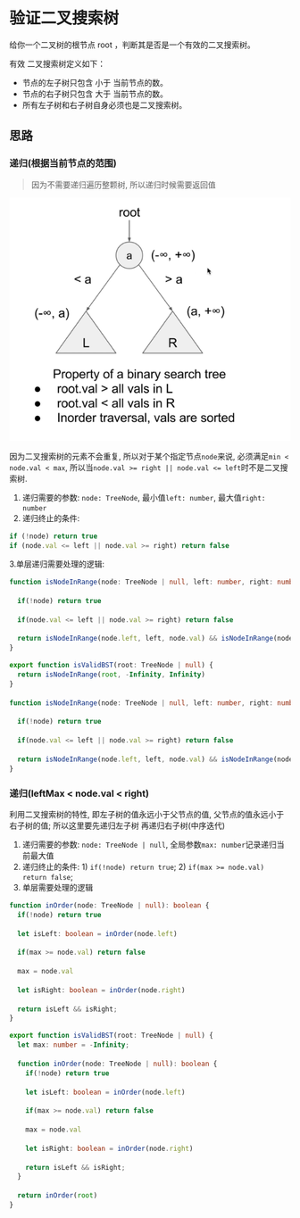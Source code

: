 # 验证二叉搜索树 

给你一个二叉树的根节点 root ，判断其是否是一个有效的二叉搜索树。

有效 二叉搜索树定义如下：

* 节点的左子树只包含 小于 当前节点的数。
* 节点的右子树只包含 大于 当前节点的数。
* 所有左子树和右子树自身必须也是二叉搜索树。

## 思路 

### 递归(根据当前节点的范围)
> 因为不需要递归遍历整颗树, 所以递归时候需要返回值

![bst-range](../../static/img/binary-tree/bst-range.png)

因为二叉搜索树的元素不会重复, 所以对于某个指定节点`node`来说, 必须满足`min < node.val < max`, 所以当`node.val >= right || node.val <= left`时不是二叉搜索树. 

1. 递归需要的参数: `node: TreeNode`, 最小值`left: number`, 最大值`right: number`
2. 递归终止的条件: 
  ```typescript
  if (!node) return true
  if (node.val <= left || node.val >= right) return false 
  ```
3.单层递归需要处理的逻辑: 
  ```typescript 
  function isNodeInRange(node: TreeNode | null, left: number, right: number): boolean {

    if(!node) return true

    if(node.val <= left || node.val >= right) return false 

    return isNodeInRange(node.left, left, node.val) && isNodeInRange(node.right, node.val, right)
  }
  ```


```typescript 
export function isValidBST(root: TreeNode | null) {
  return isNodeInRange(root, -Infinity, Infinity)
}

function isNodeInRange(node: TreeNode | null, left: number, right: number): boolean {

  if(!node) return true

  if(node.val <= left || node.val >= right) return false 

  return isNodeInRange(node.left, left, node.val) && isNodeInRange(node.right, node.val, right)
}
```

### 递归(leftMax < node.val < right) 

利用二叉搜索树的特性, 即左子树的值永远小于父节点的值, 父节点的值永远小于右子树的值; 所以这里要先递归左子树 再递归右子树(中序迭代)

1. 递归需要的参数: `node: TreeNode | null`, 全局参数`max: number`记录递归当前最大值 
2. 递归终止的条件: 1) `if(!node) return true`; 2) `if(max >= node.val) return false`;
3. 单层需要处理的逻辑
  ```typescript 
  function inOrder(node: TreeNode | null): boolean {
    if(!node) return true 

    let isLeft: boolean = inOrder(node.left) 

    if(max >= node.val) return false 
    
    max = node.val

    let isRight: boolean = inOrder(node.right)

    return isLeft && isRight;
  }

  ```

```typescript
export function isValidBST(root: TreeNode | null) {
  let max: number = -Infinity; 

  function inOrder(node: TreeNode | null): boolean {
    if(!node) return true 

    let isLeft: boolean = inOrder(node.left) 

    if(max >= node.val) return false 
    
    max = node.val

    let isRight: boolean = inOrder(node.right)

    return isLeft && isRight;
  }

  return inOrder(root)
}
```

